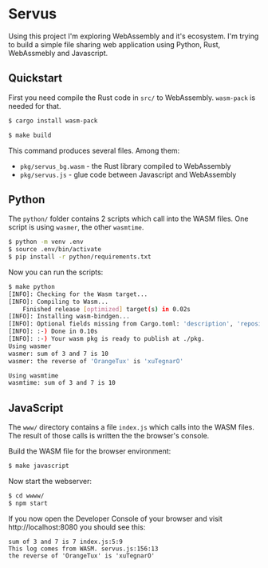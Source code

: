 # Servus

Using this project I'm exploring WebAssembly and it's ecosystem. I'm trying to
build a simple file sharing web application using Python, Rust, WebAssmebly
and Javascript.


## Quickstart

First you need compile the Rust code in `src/` to WebAssembly. `wasm-pack` is
needed for that.

``` bash
$ cargo install wasm-pack
```

``` bash
$ make build
```

This command produces several files. Among them:

* `pkg/servus_bg.wasm` - the Rust library compiled to WebAssembly
* `pkg/servus.js` - glue code between Javascript and WebAssembly

## Python

The `python/` folder contains 2 scripts which call into the WASM files. One
script is using `wasmer`, the other `wasmtime`.

``` bash
$ python -m venv .env
$ source .env/bin/activate
$ pip install -r python/requirements.txt
```

Now you can run the scripts:

``` bash
$ make python
[INFO]: Checking for the Wasm target...
[INFO]: Compiling to Wasm...
    Finished release [optimized] target(s) in 0.02s
[INFO]: Installing wasm-bindgen...
[INFO]: Optional fields missing from Cargo.toml: 'description', 'repository', and 'license'. These are not necessary, but recommended
[INFO]: :-) Done in 0.10s
[INFO]: :-) Your wasm pkg is ready to publish at ./pkg.
Using wasmer
wasmer: sum of 3 and 7 is 10
wasmer: the reverse of 'OrangeTux' is 'xuTegnarO'

Using wasmtime
wasmtime: sum of 3 and 7 is 10
```

## JavaScript

The `www/` directory contains a file `index.js` which calls into the WASM
files. The result of those calls is written the the browser's console.

Build the WASM file for the browser environment:

``` bash
$ make javascript
```

Now start the webserver:

``` bash
$ cd wwww/
$ npm start
```

If you now open the Developer Console of your browser and visit
http://localhost:8080 you should see this:

```
sum of 3 and 7 is 7 index.js:5:9
This log comes from WASM. servus.js:156:13
the reverse of 'OrangeTux' is 'xuTegnarO'
```
